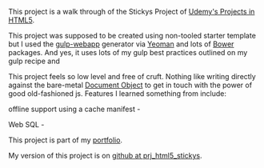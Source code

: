 This project is a walk through  of the Stickys Project of [Udemy's Projects in HTML5](https://www.udemy.com/projects-in-html5/learn/#/). 

This project was supposed to be created using non-tooled starter template but I used the [gulp-webapp](https://github.com/yeoman/generator-gulp-webapp) generator via [Yeoman](http://yeoman.io/) and lots of [Bower]() packages. And yes, it uses lots of my gulp best practices outlined on my gulp recipe and 

This project feels so low level and free of cruft. Nothing like writing directly against the bare-metal [Document Object](http://www.w3schools.com/jsref/dom_obj_document.asp) to get in touch with the power of good old-fashioned js. Features I learned something from include:

offline support using a cache manifest - 

Web SQL - 



This project is part of my [portfolio](http://ric.mclaughlin.today/prj_html5_stickys).

My version of this project is on [github at prj_html5_stickys](http://ric.mclaughlin.today/prj_html5_stickys).